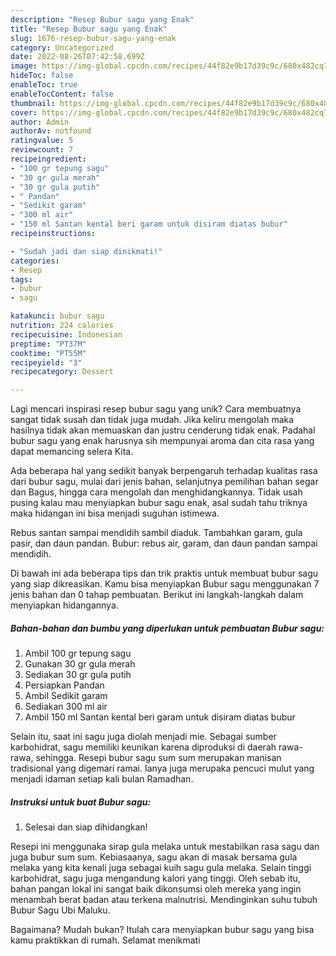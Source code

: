 ```yaml
---
description: "Resep Bubur sagu yang Enak"
title: "Resep Bubur sagu yang Enak"
slug: 1676-resep-bubur-sagu-yang-enak
category: Uncategorized
date: 2022-08-26T07:42:58.699Z
image: https://img-global.cpcdn.com/recipes/44f82e9b17d39c9c/680x482cq70/bubur-sagu-foto-resep-utama.jpg
hideToc: false
enableToc: true
enableTocContent: false
thumbnail: https://img-global.cpcdn.com/recipes/44f82e9b17d39c9c/680x482cq70/bubur-sagu-foto-resep-utama.jpg
cover: https://img-global.cpcdn.com/recipes/44f82e9b17d39c9c/680x482cq70/bubur-sagu-foto-resep-utama.jpg
author: Admin
authorAv: notfound
ratingvalue: 5
reviewcount: 7
recipeingredient:
- "100 gr tepung sagu"
- "30 gr gula merah"
- "30 gr gula putih"
- " Pandan"
- "Sedikit garam"
- "300 ml air"
- "150 ml Santan kental beri garam untuk disiram diatas bubur"
recipeinstructions:

- "Sudah jadi dan siap dinikmati!"
categories:
- Resep
tags:
- bubur
- sagu

katakunci: bubur sagu 
nutrition: 224 calories
recipecuisine: Indonesian
preptime: "PT37M"
cooktime: "PT55M"
recipeyield: "3"
recipecategory: Dessert

---
```





Lagi mencari inspirasi resep bubur sagu yang unik? Cara membuatnya sangat tidak susah dan tidak juga mudah. Jika keliru mengolah maka hasilnya tidak akan memuaskan dan justru cenderung tidak enak. Padahal bubur sagu yang enak harusnya sih mempunyai aroma dan cita rasa yang dapat memancing selera Kita.





Ada beberapa hal yang sedikit banyak berpengaruh terhadap kualitas rasa dari bubur sagu, mulai dari jenis bahan, selanjutnya pemilihan bahan segar dan Bagus, hingga cara mengolah dan menghidangkannya. Tidak usah pusing kalau mau menyiapkan bubur sagu enak,      asal sudah tahu triknya maka hidangan ini bisa menjadi suguhan istimewa.














Rebus santan sampai mendidih sambil diaduk. Tambahkan garam, gula pasir, dan daun pandan. Bubur: rebus air, garam, dan daun pandan sampai mendidih.






Di bawah ini ada beberapa tips dan trik praktis untuk membuat bubur sagu yang siap dikreasikan. Kamu bisa menyiapkan Bubur sagu menggunakan 7 jenis bahan dan 0 tahap pembuatan. Berikut ini langkah-langkah dalam menyiapkan hidangannya.

<!--inarticleads1-->

##### Bahan-bahan dan bumbu yang diperlukan untuk pembuatan Bubur sagu:

1. Ambil 100 gr tepung sagu
1. Gunakan 30 gr gula merah
1. Sediakan 30 gr gula putih
1. Persiapkan  Pandan
1. Ambil Sedikit garam
1. Sediakan 300 ml air
1. Ambil 150 ml Santan kental beri garam untuk disiram diatas bubur


Selain itu, saat ini sagu juga diolah menjadi mie. Sebagai sumber karbohidrat, sagu memiliki keunikan karena diproduksi di daerah rawa-rawa, sehingga. Resepi bubur sagu sum sum merupakan manisan tradisional yang digemari ramai. Ianya juga merupaka pencuci mulut yang menjadi idaman setiap kali bulan Ramadhan. 

<!--inarticleads2-->

##### Instruksi untuk buat Bubur sagu:


1. Selesai dan siap dihidangkan!

Resepi ini menggunaka sirap gula melaka untuk mestabilkan rasa sagu dan juga bubur sum sum. Kebiasaanya, sagu akan di masak bersama gula melaka yang kita kenali juga sebagai kuih sagu gula melaka. Selain tinggi karbohidrat, sagu juga mengandung kalori yang tinggi. Oleh sebab itu, bahan pangan lokal ini sangat baik dikonsumsi oleh mereka yang ingin menambah berat badan atau terkena malnutrisi. Mendinginkan suhu tubuh Bubur Sagu Ubi Maluku. 

Bagaimana? Mudah bukan? Itulah cara menyiapkan bubur sagu yang bisa kamu praktikkan di rumah. Selamat menikmati

